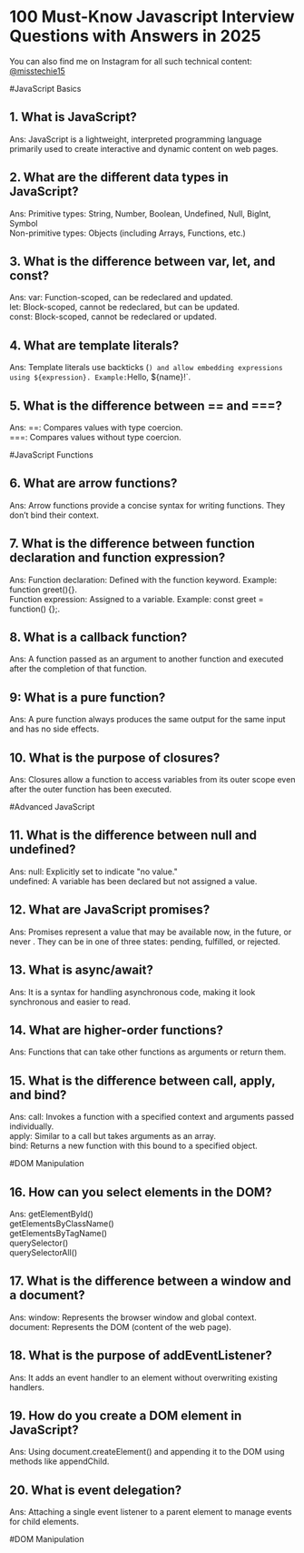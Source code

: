 # 100 Must-Know Javascript Interview Questions with Answers in 2025

You can also find me on Instagram for all such technical content: [@misstechie15](https://www.instagram.com/misstechie15/)

#JavaScript Basics
<br>

## 1. What is JavaScript?<br>
 Ans: JavaScript is a lightweight, interpreted programming language primarily used to create
   interactive and dynamic content on web pages.
<br>

## 2. What are the different data types in JavaScript?<br>
 Ans: Primitive types: String, Number, Boolean, Undefined, Null, BigInt, Symbol<br>
   Non-primitive types: Objects (including Arrays, Functions, etc.)
<br>

## 3. What is the difference between var, let, and const?<br>
 Ans: var: Function-scoped, can be redeclared and updated.<br>
   let: Block-scoped, cannot be redeclared, but can be updated.<br>
   const: Block-scoped, cannot be redeclared or updated.
<br>

## 4. What are template literals?<br>
Ans:  Template literals use backticks (`) and allow embedding expressions using ${expression}.
   Example:`Hello, ${name}!`.
<br />

## 5. What is the difference between == and ===?<br>
Ans:  ==: Compares values with type coercion.<br>
      ===: Compares values without type coercion.
<br>

#JavaScript Functions 
<br>

## 6. What are arrow functions?<br>
Ans: Arrow functions provide a concise syntax for writing functions. They don’t bind their context.<br>

## 7. What is the difference between function declaration and function expression?
Ans: Function declaration: Defined with the function keyword. Example: function greet(){}.<br>
     Function expression: Assigned to a variable. Example: const greet = function() {};.<br>

## 8. What is a callback function?<br>
Ans: A function passed as an argument to another function and executed after the completion of
that function.<br>

## 9: What is a pure function?<br>
Ans: A pure function always produces the same output for the same input and has no side effects.<br>

## 10. What is the purpose of closures?<br>
Ans: Closures allow a function to access variables from its outer scope even after the outer
function has been executed.<br>

#Advanced JavaScript <br>

## 11. What is the difference between null and undefined? <br>
Ans: null: Explicitly set to indicate "no value."<br>
     undefined: A variable has been declared but not assigned a value.<br>

## 12. What are JavaScript promises?<br>
Ans: Promises represent a value that may be available now, in the future, or never . They can be in
one of three states: pending, fulfilled, or rejected.<br>

## 13. What is async/await?<br>
Ans: It is a syntax for handling asynchronous code, making it look synchronous and easier to read.<br>

## 14. What are higher-order functions?<br>
Ans: Functions that can take other functions as arguments or return them.<br>

## 15. What is the difference between call, apply, and bind?<br>
Ans: call: Invokes a function with a specified context and arguments passed individually.<br>
     apply: Similar to a call but takes arguments as an array.<br>
     bind: Returns a new function with this bound to a specified object.<br>

#DOM Manipulation <br>

## 16. How can you select elements in the DOM?<br>
Ans: getElementById()<br>
     getElementsByClassName()<br>
     getElementsByTagName()<br>
     querySelector()<br>
     querySelectorAll()<br>

## 17. What is the difference between a window and a document?<br>
Ans: window: Represents the browser window and global context.<br>
     document: Represents the DOM (content of the web page).<br>

## 18. What is the purpose of addEventListener?<br>
Ans: It adds an event handler to an element without overwriting existing handlers.<br>

## 19. How do you create a DOM element in JavaScript?<br>
Ans: Using document.createElement() and appending it to the DOM using methods like
appendChild.<br>

## 20. What is event delegation?<br>
Ans: Attaching a single event listener to a parent element to manage events for child elements.<br>

#DOM Manipulation <br>
